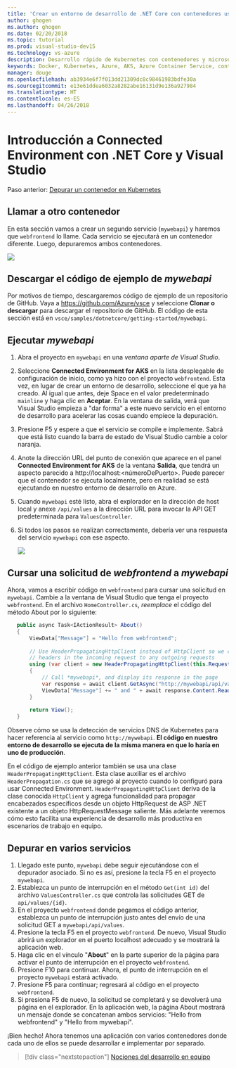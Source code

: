```yaml
---
title: 'Crear un entorno de desarrollo de .NET Core con contenedores usando Kubernetes en la nube con Visual Studio - Paso 5: Llamar a otro contenedor | Microsoft Docs'
author: ghogen
ms.author: ghogen
ms.date: 02/20/2018
ms.topic: tutorial
ms.prod: visual-studio-dev15
ms.technology: vs-azure
description: Desarrollo rápido de Kubernetes con contenedores y microservicios en Azure
keywords: Docker, Kubernetes, Azure, AKS, Azure Container Service, contenedores
manager: douge
ms.openlocfilehash: ab3934e6f7f013dd21309dc8c98461983bdfe30a
ms.sourcegitcommit: e13e61ddea6032a8282abe16131d9e136a927984
ms.translationtype: HT
ms.contentlocale: es-ES
ms.lasthandoff: 04/26/2018
---
```

# <a name="get-started-on-connected-environment-with-net-core-and-visual-studio"></a>Introducción a Connected Environment con .NET Core y Visual Studio

Paso anterior: [Depurar un contenedor en Kubernetes](get-started-netcore-visualstudio-04.md)

## <a name="call-another-container"></a>Llamar a otro contenedor
En esta sección vamos a crear un segundo servicio (`mywebapi`) y haremos que `webfrontend` lo llame. Cada servicio se ejecutará en un contenedor diferente. Luego, depuraremos ambos contenedores.

![](media/multi-container.png)

## <a name="download-sample-code-for-mywebapi"></a>Descargar el código de ejemplo de *mywebapi*
Por motivos de tiempo, descargaremos código de ejemplo de un repositorio de GitHub. Vaya a https://github.com/Azure/vsce y seleccione **Clonar o descargar** para descargar el repositorio de GitHub. El código de esta sección está en `vsce/samples/dotnetcore/getting-started/mywebapi`.

## <a name="run-mywebapi"></a>Ejecutar *mywebapi*
1. Abra el proyecto en `mywebapi` en una *ventana aparte de Visual Studio*.
1. Seleccione **Connected Environment for AKS** en la lista desplegable de configuración de inicio, como ya hizo con el proyecto `webfrontend`. Esta vez, en lugar de crear un entorno de desarrollo, seleccione el que ya ha creado. Al igual que antes, deje Space en el valor predeterminado `mainline` y haga clic en **Aceptar**. En la ventana de salida, verá que Visual Studio empieza a "dar forma" a este nuevo servicio en el entorno de desarrollo para acelerar las cosas cuando empiece la depuración.
1. Presione F5 y espere a que el servicio se compile e implemente. Sabrá que está listo cuando la barra de estado de Visual Studio cambie a color naranja.
1. Anote la dirección URL del punto de conexión que aparece en el panel **Connected Environment for AKS** de la ventana **Salida**, que tendrá un aspecto parecido a http://localhost:\<númeroDePuerto\>. Puede parecer que el contenedor se ejecuta localmente, pero en realidad se está ejecutando en nuestro entorno de desarrollo en Azure.
1. Cuando `mywebapi` esté listo, abra el explorador en la dirección de host local y anexe `/api/values` a la dirección URL para invocar la API GET predeterminada para `ValuesController`. 
1. Si todos los pasos se realizan correctamente, debería ver una respuesta del servicio `mywebapi` con ese aspecto.

    ![](images/WebAPIResponse.png)

## <a name="make-a-request-from-webfrontend-to-mywebapi"></a>Cursar una solicitud de *webfrontend* a *mywebapi*
Ahora, vamos a escribir código en `webfrontend` para cursar una solicitud en `mywebapi`. Cambie a la ventana de Visual Studio que tenga el proyecto `webfrontend`. En el archivo `HomeController.cs`, *reemplace* el código del método About por lo siguiente:

 ```csharp
    public async Task<IActionResult> About()
    {
        ViewData["Message"] = "Hello from webfrontend";
        
        // Use HeaderPropagatingHttpClient instead of HttpClient so we can propagate
        // headers in the incoming request to any outgoing requests
        using (var client = new HeaderPropagatingHttpClient(this.Request))
        {
            // Call *mywebapi*, and display its response in the page
            var response = await client.GetAsync("http://mywebapi/api/values/1");
            ViewData["Message"] += " and " + await response.Content.ReadAsStringAsync();
        }
    
        return View();
    }

```

Observe cómo se usa la detección de servicios DNS de Kubernetes para hacer referencia al servicio como `http://mywebapi`. **El código en nuestro entorno de desarrollo se ejecuta de la misma manera en que lo haría en uno de producción**.

En el código de ejemplo anterior también se usa una clase `HeaderPropagatingHttpClient`. Esta clase auxiliar es el archivo `HeaderPropagation.cs` que se agregó al proyecto cuando lo configuró para usar Connected Environment. `HeaderPropagatingHttpClient` deriva de la clase conocida `HttpClient` y agrega funcionalidad para propagar encabezados específicos desde un objeto HttpRequest de ASP .NET existente a un objeto HttpRequestMessage saliente. Más adelante veremos cómo esto facilita una experiencia de desarrollo más productiva en escenarios de trabajo en equipo.

## <a name="debug-across-multiple-services"></a>Depurar en varios servicios
1. Llegado este punto, `mywebapi` debe seguir ejecutándose con el depurador asociado. Si no es así, presione la tecla F5 en el proyecto `mywebapi`.
1. Establezca un punto de interrupción en el método `Get(int id)` del archivo `ValuesController.cs` que controla las solicitudes GET de `api/values/{id}`.
1. En el proyecto `webfrontend` donde pegamos el código anterior, establezca un punto de interrupción justo antes del envío de una solicitud GET a `mywebapi/api/values`.
1. Presione la tecla F5 en el proyecto `webfrontend`. De nuevo, Visual Studio abrirá un explorador en el puerto localhost adecuado y se mostrará la aplicación web.
1. Haga clic en el vínculo "**About**" en la parte superior de la página para activar el punto de interrupción en el proyecto `webfrontend`. 
1. Presione F10 para continuar. Ahora, el punto de interrupción en el proyecto `mywebapi` estará activado.
1. Presione F5 para continuar; regresará al código en el proyecto `webfrontend`.
1. Si presiona F5 de nuevo, la solicitud se completará y se devolverá una página en el explorador. En la aplicación web, la página About mostrará un mensaje donde se concatenan ambos servicios: "Hello from webfrontend" y "Hello from mywebapi".

¡Bien hecho! Ahora tenemos una aplicación con varios contenedores donde cada uno de ellos se puede desarrollar e implementar por separado.

> [!div class="nextstepaction"]
> [Nociones del desarrollo en equipo](get-started-netcore-visualstudio-06.md)

